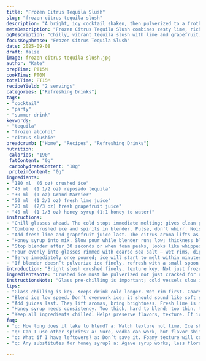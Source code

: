 ```yaml
---
title: "Frozen Citrus Tequila Slush"
slug: "frozen-citrus-tequila-slush"
description: "A bright, icy cocktail shaken, then pulverized to a frothy slush. Tequila swaps to reposado for oak depth. Orange liqueur replaced with grand marnier for richer complexity. Honey syrup instead of cane simple syrup, adds floral sweetness with a slightly denser texture. Lime juice reduced slightly, balanced with a splash of fresh grapefruit juice, adds a subtle bitterness. Crushed ice blitzed to fine snow, not chunks. Garnish optional but salt rims stay classic. Refreshing, zingy, textured, filled with lively citrus aromas and the smooth burn of aged tequila. Quick blend, immediate serve."
metaDescription: "Frozen Citrus Tequila Slush combines zesty lime, rich Grand Marnier, and aged tequila for a refreshing frozen cocktail."
ogDescription: "Chilly, vibrant tequila slush with lime and grapefruit; a crisp, zesty drink perfect for hot days."
focusKeyphrase: "Frozen Citrus Tequila Slush"
date: 2025-09-08
draft: false
image: frozen-citrus-tequila-slush.jpg
author: "Kate"
prepTime: PT15M
cookTime: PT0M
totalTime: PT15M
recipeYield: "2 servings"
categories: ["Refreshing Drinks"]
tags:
- "cocktail"
- "party"
- "summer drink"
keywords:
- "tequila"
- "frozen alcohol"
- "citrus slushie"
breadcrumb: ["Home", "Recipes", "Refreshing Drinks"]
nutrition: 
 calories: "190"
 fatContent: "0g"
 carbohydrateContent: "18g"
 proteinContent: "0g"
ingredients:
- "180 ml  (6 oz) crushed ice"
- "45 ml  (1 1/2 oz) reposado tequila"
- "30 ml  (1 oz) Grand Marnier"
- "50 ml  (1 2/3 oz) fresh lime juice"
- "20 ml  (2/3 oz) fresh grapefruit juice"
- "40 ml  (1 1/3 oz) honey syrup (1:1 honey to water)"
instructions:
- "Chill glasses ahead. The cold stops immediate melting; gives clean pour."
- "Combine crushed ice and spirits in blender. Pulse, don’t whirr. Noise changes, ice looks like damp snow, fine texture not watery."
- "Add fresh lime and grapefruit juice last. The citrus aroma lifts as you blend gently, avoid overworking or it’ll dilute."
- "Honey syrup into mix. Slow pour while blender runs low; thickness blends smoother, no lumps of sweetness."
- "Stop blender after 30 seconds or when foam peaks, looks like whipped cream on top but melts quick in heat."
- "Pour evenly into glasses rimmed with coarse sea salt — wet rims, dip in salt then roll excess off."
- "Serve immediately once poured; ice will start to melt within minutes, losing crunch and texture."
- "If blender doesn’t pulverize ice finely, refresh with a small spoon to break clumps before serving."
introduction: "Bright slush crushed finely, texture key. Not just frozen chunks tossed. Too coarse ruins mouthfeel; ice melts faster, waters down. Use reposado tequila for warm vanilla notes, not harsh blanco. Grand Marnier is richer, orange oils smell deeper. Honey syrup needs to be balanced; too thick slows blend, too thin tastes flat. Citrus blend sticks with lime brightness, grapefruit’s bitterness cuts the sweet. Salt rim is old school but works — contrast pops on tongue. Serve chilled glasses to keep cold longer. Quick scenario: blender noisy, don’t overblend or ice breaks leaving watery swill. Timing is visual here, snow-like ice, frothy head. Forget timers, trust senses."
ingredientsNote: "Crushed ice must be pulverized not just cracked for right texture; chunky ice disrupts foam and dilutes fast. Reposado tequila swaps add layers, vanilla, caramel depth, better than blanco for frosty. Grand Marnier used instead of triple-sec or Cointreau for fewer artificial flavors and richer orange notes — whole peel oils elevated in taste. Honey syrup is 1:1 ratio made by warming equal parts honey and water then cooling; sweeter than sugar syrup, gives floral tones. Grapefruit juice optional but adds complexity, bright bitterness cuts through honey’s lushness. Lime must be fresh, not bottled—acidic punch key here, any off note ruins balance. Salt rim essential to offset sweet, tang, and alcohol burn. If allergies or diet require, agave syrup stands for honey. Glasses should be pre-chilled to prolong drink’s ideal temp; avoid watery melt fast."
instructionsNote: "Glass pre-chilling is important; cold vessels slow ice meltdown, keep foam stable longer. Blender usage matters; pulse on low setting to avoid heat build-up or watery blend. Listen for ice grinding—when noise softens, texture is fine snow, stop blending immediately to keep foam layer intact. Citrus juices added toward last blends retain sharp aroma and fresh acidity, avoiding oxidation bitterness. Honey syrup added slowly blends better, avoids sticky clumps or uneven sweetness. Pouring into properly rimmed glasses creates flavor contrast on each sip; wet rims first then dip in coarse sea salt, shake off excess. Serve immediately; foam collapses in minutes, ice starts melting—texture is time-sensitive. If ice chunks remain, swirl gently with spoon before serving; chunks are mouth numb and ruin experience. Storage not recommended; once mixed, flavors and texture degrade fast. Always keep ingredients cold before blending to preserve sharp flavors and thick foam."
tips:
- "Glass chilling is key. Keeps drink cold longer. Wet rim first. Coarse sea salt sticks better. Dip carefully. Avoid heavy salt."
- "Blend ice low speed. Don’t overwork ice; it should sound like soft snow. Pulse until that texture appears. Stop if it gets too runny."
- "Add juices last. They lift aromas, bring brightness. Fresh lime is must, bottled won’t cut it. Grapefruit juice gives bitterness. Important balance."
- "Honey syrup needs consistency. Too thick, hard to blend; too thin, tastes flat. Make 1:1 honey and warm water. Cool before using."
- "Keep all ingredients chilled. Helps preserve flavors, texture. If ice clumps remain, gently break with spoon. Avoid watery mess."
faq:
- "q: How long does it take to blend? a: Watch texture not time. Ice should look like fine snow. When it softens, stop immediately."
- "q: Can I use other spirits? a: Sure, vodka can work, but flavor shifts. Rum gives sweeter notes; don’t forget balance changes."
- "q: What if I have leftovers? a: Don’t save it. Foamy texture will collapse; flavors mix weird. Best fresh; try half recipe if unsure."
- "q: Any substitutes for honey syrup? a: Agave syrup works; less floral, but similar sweetness. Just adjust ratios on taste and viscosity."

---
```

